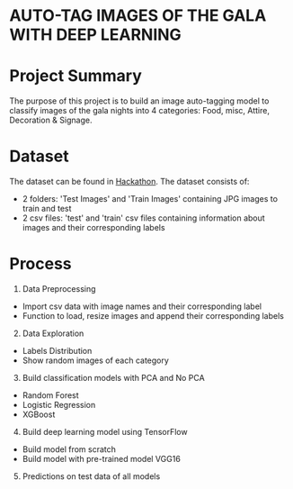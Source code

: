 # AUTO-TAG IMAGES OF THE GALA WITH DEEP LEARNING

# Project Summary 
The purpose of this project is to build an image auto-tagging model to classify images of the gala nights into 4 categories: Food, misc, Attire, Decoration & Signage.

# Dataset
The dataset can be found in [Hackathon](https://www.hackathon.com/event/auto-tag-images-of-the-gala-with-deep-learning-5e5ce1601c1c92001b638422).
The dataset consists of:
- 2 folders: 'Test Images' and 'Train Images' containing JPG images to train and test
- 2 csv files: 'test' and 'train' csv files containing information about images and their corresponding labels

# Process
1. Data Preprocessing
- Import csv data with image names and their corresponding label
- Function to load, resize images and append their corresponding labels 
2. Data Exploration
- Labels Distribution
- Show random images of each category
3. Build classification models with PCA and No PCA
- Random Forest
- Logistic Regression
- XGBoost
4. Build deep learning model using TensorFlow
- Build model from scratch
- Build model with pre-trained model VGG16
5. Predictions on test data of all models
